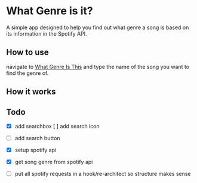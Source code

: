 # What Genre is it? 

A simple app designed to help you find out what genre a song is based on its information in the Spotify API.

## How to use
navigate to [What Genre Is This](https://www.whatgenreisthis.com/) and type the name of the song you want to find the genre of.

## How it works


## Todo

- [x] add searchbox
    [ ] add search icon
- [ ] add search button
- [x] setup spotify api
- [x] get song genre from spotify api
- [ ] put all spotify requests in a hook/re-architect so structure makes sense

